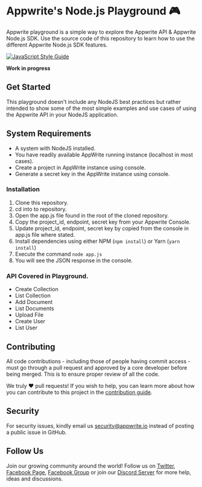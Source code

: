 # Appwrite's Node.js Playground 🎮

Appwrite playground is a simple way to explore the Appwrite API & Appwrite Node.js SDK. Use the source code of this repository to learn how to use the different Appwrite Node.js SDK features.

[![JavaScript Style Guide](https://img.shields.io/badge/code_style-standard-brightgreen.svg)](https://standardjs.com)

**Work in progress**

## Get Started

This playground doesn't include any NodeJS best practices but rather intended to show some of the most simple examples and use cases of using the Appwrite API in your NodeJS application.

## System Requirements 
* A system with NodeJS installed.
* You have readily available AppWrite running instance (localhost in most cases).
* Create a project in AppWrite instance using console.
* Generate a secret key in the AppWrite instance using console.

### Installation
1. Clone this repository.
2. cd into to repository.
3. Open the app.js file found in the root of the cloned repository.
4. Copy the project_id, endpoint, secret key from your Appwrite Console.
4. Update project_id, endpoint, secret key by copied from the console in app.js file where stated. 
5. Install dependencies using either NPM (`npm install`) or Yarn (`yarn install`)
5. Execute the command `node app.js`
6. You will see the JSON response in the console.

### API Covered in Playground.
* Create Collection
* List Collection
* Add Document
* List Documents
* Upload File
* Create User
* List User

## Contributing

All code contributions - including those of people having commit access - must go through a pull request and approved by a core developer before being merged. This is to ensure proper review of all the code.

We truly ❤️ pull requests! If you wish to help, you can learn more about how you can contribute to this project in the [contribution guide](https://github.com/appwrite/appwrite/blob/master/CONTRIBUTING.md).

## Security

For security issues, kindly email us [security@appwrite.io](mailto:security@appwrite.io) instead of posting a public issue in GitHub.

## Follow Us

Join our growing community around the world! Follow us on [Twitter](https://twitter.com/appwrite), [Facebook Page](https://www.facebook.com/appwrite.io), [Facebook Group](https://www.facebook.com/groups/appwrite.developers/) or join our [Discord Server](https://appwrite.io/discord) for more help, ideas and discussions.

